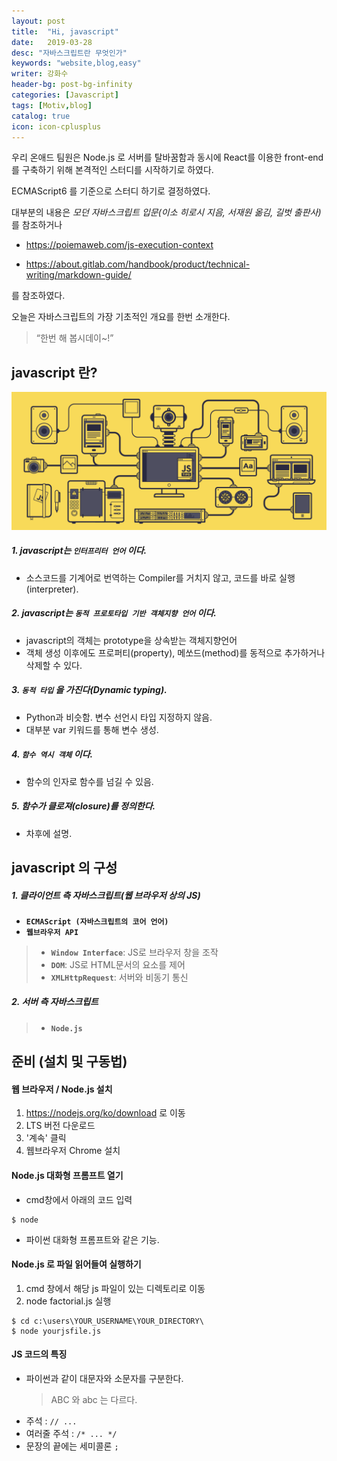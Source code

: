 ```yaml
---
layout: post
title:  "Hi, javascript"
date:   2019-03-28
desc: "자바스크립트란 무엇인가"
keywords: "website,blog,easy"
writer: 강화수
header-bg: post-bg-infinity
categories: [Javascript]
tags: [Motiv,blog]
catalog: true
icon: icon-cplusplus
---
```


우리 온애드 팀원은 Node.js 로 서버를 탈바꿈함과 동시에 React를 이용한 front-end 를 구축하기 위해 본격적인 스터디를 시작하기로 하였다.

ECMAScript6 를 기준으로 스터디 하기로 결정하였다.

대부분의 내용은 *모던 자바스크립트 입문(이소 히로시 지음, 서재원 옮김, 길벗 출판사)* 를 참조하거나  
- https://poiemaweb.com/js-execution-context

- https://about.gitlab.com/handbook/product/technical-writing/markdown-guide/

를 참조하였다.  

오늘은 자바스크립트의 가장 기초적인 개요를 한번 소개한다.

> “한번 해 봅시데이~!”


javascript 란?
---------------
![](/static/assets/img/post_img/post-js-work.gif)



##### 1. javascript는 **`인터프리터 언어`** 이다.
  - 소스코드를 기계어로 번역하는 Compiler를 거치지 않고,
    코드를 바로 실행(interpreter).

##### 2. javascript는 **`동적 프로토타입 기반 객체지향 언어`** 이다.
  - javascript의 객체는 prototype을 상속받는 객체지향언어
  - 객체 생성 이후에도 프로퍼티(property), 메쏘드(method)를 동적으로 추가하거나 삭제할 수 있다.
##### 3. **`동적 타입`** 을 가진다(Dynamic typing).
  - Python과 비슷함. 변수 선언시 타입 지정하지 않음. 
  - 대부분 var 키워드를 통해 변수 생성.
##### 4. **`함수 역시 객체`** 이다.
  - 함수의 인자로 함수를 넘길 수 있음.
##### 5. 함수가 클로져(closure)를 정의한다.
  - 차후에 설명.

javascript 의 구성
---------------
##### 1. 클라이언트 측 자바스크립트(웹 브라우저 상의 JS)
  - **`ECMAScript (자바스크립트의 코어 언어)`**
  - **`웹브라우저 API`**
  > - **`Window Interface`**: JS로 브라우저 창을 조작
  > - **`DOM`**: JS로 HTML문서의 요소를 제어
  > - **`XMLHttpRequest`**: 서버와 비동기 통신

##### 2. 서버 측 자바스크립트
  > - **`Node.js`**

준비 (설치 및 구동법)
---------------
#### 웹 브라우저 / Node.js 설치
  1. https://nodejs.org/ko/download 로 이동
  2. LTS 버전 다운로드
  3. '계속' 클릭
  4. 웹브라우저 Chrome 설치

#### Node.js 대화형 프롬프트 열기
  - cmd창에서 아래의 코드 입력
  ~~~$
  $ node
  ~~~
  - 파이썬 대화형 프롬프트와 같은 기능.

#### Node.js 로 파일 읽어들여 실행하기
  1. cmd 창에서 해당 js 파일이 있는 디렉토리로 이동
  2. node factorial.js 실행
  ~~~command
  $ cd c:\users\YOUR_USERNAME\YOUR_DIRECTORY\
  $ node yourjsfile.js
  ~~~
  
#### JS 코드의 특징
  - 파이썬과 같이 대문자와 소문자를 구분한다.
    > ABC 와 abc 는 다르다.
  - 주석 : `// ...`
  - 여러줄 주석 : `/* ... */`
  - 문장의 끝에는 세미콜론 `;`